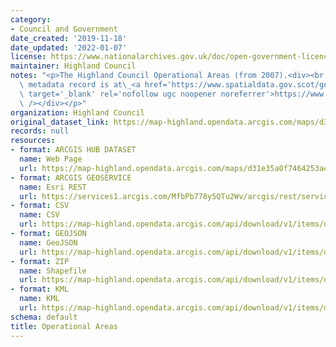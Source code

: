 ```yaml
---
category:
- Council and Government
date_created: '2019-11-18'
date_updated: '2022-01-07'
license: https://www.nationalarchives.gov.uk/doc/open-government-licence/version/3/
maintainer: Highland Council
notes: "<p>The Highland Council Operational Areas (from 2007).<div><br /></div><div>Gemini\
  \ metadata record is at\_<a href='https://www.spatialdata.gov.scot/geonetwork/srv/eng/catalog.search#/metadata/6c4edd1f-8542-46c6-a0fa-3ae678249107'\
  \ target='_blank' rel='nofollow ugc noopener noreferrer'>https://www.spatialdata.gov.scot/geonetwork/srv/eng/catalog.search#/metadata/6c4edd1f-8542-46c6-a0fa-3ae678249107</a><br\
  \ /></div></p>"
organization: Highland Council
original_dataset_link: https://map-highland.opendata.arcgis.com/maps/d31e35a0f7464253aedb3f5557e8e4f2_0
records: null
resources:
- format: ARCGIS HUB DATASET
  name: Web Page
  url: https://map-highland.opendata.arcgis.com/maps/d31e35a0f7464253aedb3f5557e8e4f2_0
- format: ARCGIS GEOSERVICE
  name: Esri REST
  url: https://services1.arcgis.com/MfbPb778y5QTu2Wv/arcgis/rest/services/OperationalAreas/FeatureServer/0
- format: CSV
  name: CSV
  url: https://map-highland.opendata.arcgis.com/api/download/v1/items/d31e35a0f7464253aedb3f5557e8e4f2/csv?layers=0
- format: GEOJSON
  name: GeoJSON
  url: https://map-highland.opendata.arcgis.com/api/download/v1/items/d31e35a0f7464253aedb3f5557e8e4f2/geojson?layers=0
- format: ZIP
  name: Shapefile
  url: https://map-highland.opendata.arcgis.com/api/download/v1/items/d31e35a0f7464253aedb3f5557e8e4f2/shapefile?layers=0
- format: KML
  name: KML
  url: https://map-highland.opendata.arcgis.com/api/download/v1/items/d31e35a0f7464253aedb3f5557e8e4f2/kml?layers=0
schema: default
title: Operational Areas
---
```

